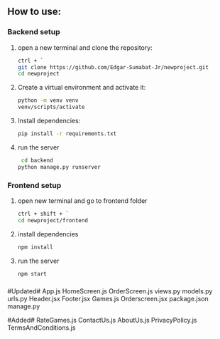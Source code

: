 ## How to use:

### Backend setup
1. open a new terminal and clone the repository:
    ```bash
    ctrl + `
    git clone https://github.com/Edgar-Sumabat-Jr/newproject.git
    cd newproject
    ```
    
2. Create a virtual environment and activate it:
    ```bash
    python -m venv venv
    venv/scripts/activate
    
3. Install dependencies:
    ```bash
    pip install -r requirements.txt
    ```
    
4. run the server
   ```bash
    cd backend
   python manage.py runserver
   ```

### Frontend setup
1. open new terminal and go to frontend folder
   ```bash
   ctrl + shift + `
   cd newproject/frontend
   ```

2. install dependencies
   ```bash
   npm install
   ```

3. run the server
   ```bash
   npm start
   ```
    
###
#Updated#
App.js
HomeScreen.js
OrderScreen.js
views.py
models.py
urls.py
Header.jsx
Footer.jsx
Games.js
Orderscreen.jsx
package.json
manage.py

#Added#
RateGames.js
ContactUs.js
AboutUs.js
PrivacyPolicy.js
TermsAndConditions.js

